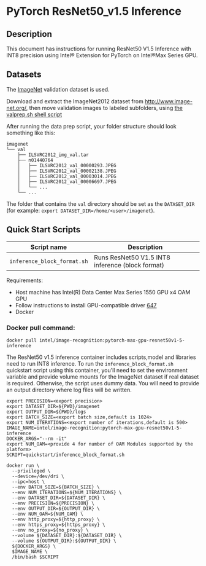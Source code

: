 # PyTorch ResNet50_v1.5 Inference

## Description 

This document has instructions for running ResNet50 V1.5 Inference with INT8 precision using Intel® Extension for PyTorch on Intel®Max Series GPU. 

## Datasets

The [ImageNet](http://www.image-net.org/) validation dataset is used.

Download and extract the ImageNet2012 dataset from http://www.image-net.org/, then move validation images to labeled subfolders, using [the valprep.sh shell script](https://raw.githubusercontent.com/soumith/imagenetloader.torch/master/valprep.sh)

After running the data prep script, your folder structure should look something like this:

```
imagenet
└── val
    ├── ILSVRC2012_img_val.tar
    ├── n01440764
    │   ├── ILSVRC2012_val_00000293.JPEG
    │   ├── ILSVRC2012_val_00002138.JPEG
    │   ├── ILSVRC2012_val_00003014.JPEG
    │   ├── ILSVRC2012_val_00006697.JPEG
    │   └── ...
    └── ...
```
The folder that contains the `val` directory should be set as the
`DATASET_DIR`
(for example: `export DATASET_DIR=/home/<user>/imagenet`).

## Quick Start Scripts

| Script name | Description |
|-------------|-------------|
| `inference_block_format.sh` | Runs ResNet50 V1.5 INT8 inference (block format)|

Requirements:
* Host machine has Intel(R) Data Center Max Series 1550 GPU x4 OAM GPU
* Follow instructions to install GPU-compatible driver [647](https://dgpu-docs.intel.com/releases/stable_647_21_20230714.html)
* Docker

### Docker pull command:

```
docker pull intel/image-recognition:pytorch-max-gpu-resnet50v1-5-inference
```
The ResNet50 v1.5 inference container includes scripts,model and libraries need to run INT8 inference. To run the `inference_block_format.sh` quickstart script using this container, you'll need to set the environment variable and provide volume mounts for the ImageNet dataset if real dataset is required. Otherwise, the script uses dummy data. You will need to provide an output directory where log files will be written. 

```
export PRECISION=<export precision>
export DATASET_DIR=${PWD}/imagenet
export OUTPUT_DIR=${PWD}/logs
export BATCH_SIZE=<export batch size,default is 1024>
export NUM_ITERATIONS=<export number of iterations,default is 500>
IMAGE_NAME=intel/image-recognition:pytorch-max-gpu-resnet50v1-5-inference
DOCKER_ARGS="--rm -it"
export NUM_OAM=<provide 4 for number of OAM Modules supported by the platform>
SCRIPT=quickstart/inference_block_format.sh

docker run \
  --privileged \
  --device=/dev/dri \
  --ipc=host \
  --env BATCH_SIZE=${BATCH_SIZE} \
  --env NUM_ITERATIONS=${NUM_ITERATIONS} \
  --env DATASET_DIR=${DATASET_DIR} \
  --env PRECISION=${PRECISION} \
  --env OUTPUT_DIR=${OUTPUT_DIR} \
  --env NUM_OAM=${NUM_OAM} \
  --env http_proxy=${http_proxy} \
  --env https_proxy=${https_proxy} \
  --env no_proxy=${no_proxy} \
  --volume ${DATASET_DIR}:${DATASET_DIR} \
  --volume ${OUTPUT_DIR}:${OUTPUT_DIR} \
  ${DOCKER_ARGS} \
  $IMAGE_NAME \
  /bin/bash $SCRIPT
```
